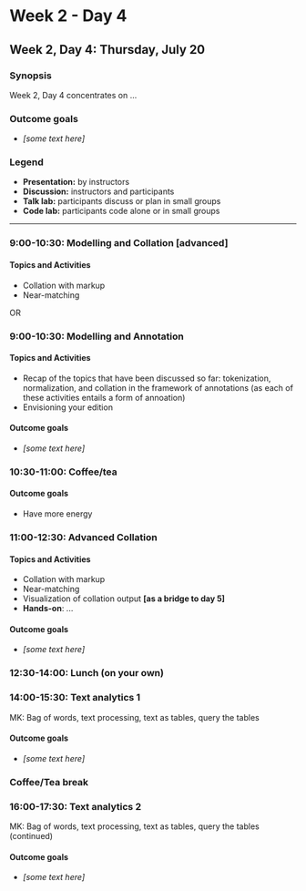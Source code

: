 # Week 2 - Day 4

## Week 2, Day 4: Thursday, July 20

### Synopsis

Week 2, Day 4 concentrates on ... 

### Outcome goals
* _[some text here]_

### Legend

* **Presentation:** by instructors
* **Discussion:** instructors and participants
* **Talk lab:** participants discuss or plan in small groups
* **Code lab:** participants code alone or in small groups

-------

### 9:00-10:30: Modelling and Collation [advanced]

#### Topics and Activities
* Collation with markup
* Near-matching

OR

### 9:00-10:30: Modelling and Annotation

#### Topics and Activities
* Recap of the topics that have been discussed so far: tokenization, normalization, and collation in the framework of annotations (as each of these activities entails a form of annoation)
* Envisioning your edition

#### Outcome goals
* _[some text here]_

### 10:30-11:00: Coffee/tea

#### Outcome goals
* Have more energy

### 11:00-12:30: Advanced Collation

#### Topics and Activities
* Collation with markup
* Near-matching
* Visualization of collation output **[as a bridge to day 5]**
* **Hands-on**: ...

#### Outcome goals
* _[some text here]_

### 12:30-14:00: Lunch (on your own)

### 14:00-15:30: Text analytics 1

MK: Bag of words, text processing, text as tables, query the tables

#### Outcome goals
* _[some text here]_

### Coffee/Tea break

### 16:00-17:30: Text analytics 2

MK: Bag of words, text processing, text as tables, query the tables (continued)

#### Outcome goals
* _[some text here]_



